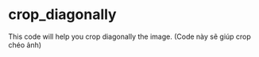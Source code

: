 # crop_diagonally
This code will help you crop diagonally the image. (Code này sẽ giúp crop chéo ảnh)
